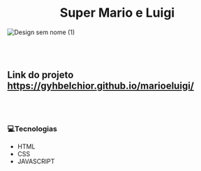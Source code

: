 
<h1 align="center"> Super Mario e Luigi  </h1>


![Design sem nome (1)](https://github.com/gyhbelchior/marioeluigi/assets/124063494/fd09fde2-9c57-4556-a798-5a44f186ecb5)


<br/></br>

## Link do projeto https://gyhbelchior.github.io/marioeluigi/
<br/><br/>

### 💻Tecnologias
- HTML
- CSS
- JAVASCRIPT

  





